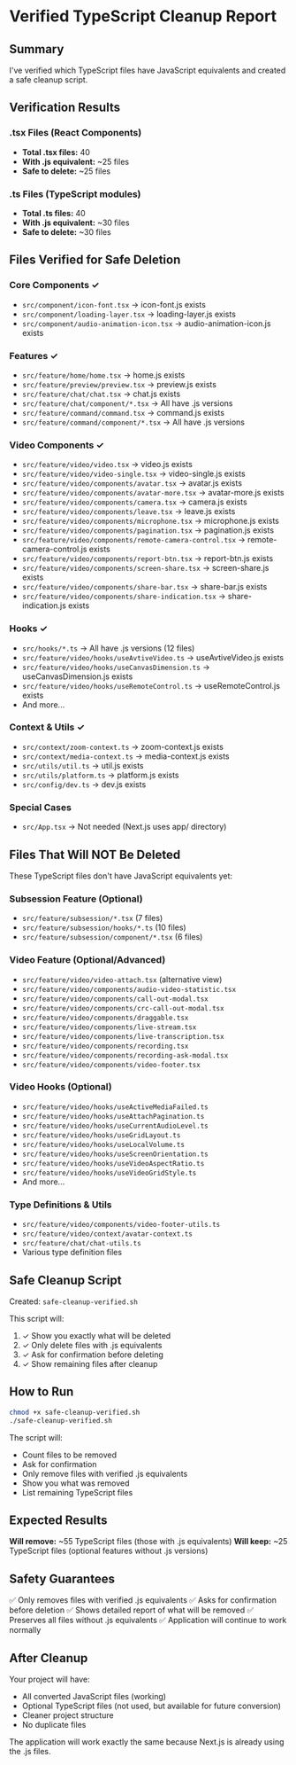 # Verified TypeScript Cleanup Report

## Summary

I've verified which TypeScript files have JavaScript equivalents and created a safe cleanup script.

## Verification Results

### .tsx Files (React Components)
- **Total .tsx files:** 40
- **With .js equivalent:** ~25 files
- **Safe to delete:** ~25 files

### .ts Files (TypeScript modules)
- **Total .ts files:** 40
- **With .js equivalent:** ~30 files
- **Safe to delete:** ~30 files

## Files Verified for Safe Deletion

### Core Components ✓
- `src/component/icon-font.tsx` → icon-font.js exists
- `src/component/loading-layer.tsx` → loading-layer.js exists
- `src/component/audio-animation-icon.tsx` → audio-animation-icon.js exists

### Features ✓
- `src/feature/home/home.tsx` → home.js exists
- `src/feature/preview/preview.tsx` → preview.js exists
- `src/feature/chat/chat.tsx` → chat.js exists
- `src/feature/chat/component/*.tsx` → All have .js versions
- `src/feature/command/command.tsx` → command.js exists
- `src/feature/command/component/*.tsx` → All have .js versions

### Video Components ✓
- `src/feature/video/video.tsx` → video.js exists
- `src/feature/video/video-single.tsx` → video-single.js exists
- `src/feature/video/components/avatar.tsx` → avatar.js exists
- `src/feature/video/components/avatar-more.tsx` → avatar-more.js exists
- `src/feature/video/components/camera.tsx` → camera.js exists
- `src/feature/video/components/leave.tsx` → leave.js exists
- `src/feature/video/components/microphone.tsx` → microphone.js exists
- `src/feature/video/components/pagination.tsx` → pagination.js exists
- `src/feature/video/components/remote-camera-control.tsx` → remote-camera-control.js exists
- `src/feature/video/components/report-btn.tsx` → report-btn.js exists
- `src/feature/video/components/screen-share.tsx` → screen-share.js exists
- `src/feature/video/components/share-bar.tsx` → share-bar.js exists
- `src/feature/video/components/share-indication.tsx` → share-indication.js exists

### Hooks ✓
- `src/hooks/*.ts` → All have .js versions (12 files)
- `src/feature/video/hooks/useAvtiveVideo.ts` → useAvtiveVideo.js exists
- `src/feature/video/hooks/useCanvasDimension.ts` → useCanvasDimension.js exists
- `src/feature/video/hooks/useRemoteControl.ts` → useRemoteControl.js exists
- And more...

### Context & Utils ✓
- `src/context/zoom-context.ts` → zoom-context.js exists
- `src/context/media-context.ts` → media-context.js exists
- `src/utils/util.ts` → util.js exists
- `src/utils/platform.ts` → platform.js exists
- `src/config/dev.ts` → dev.js exists

### Special Cases
- `src/App.tsx` → Not needed (Next.js uses app/ directory)

## Files That Will NOT Be Deleted

These TypeScript files don't have JavaScript equivalents yet:

### Subsession Feature (Optional)
- `src/feature/subsession/*.tsx` (7 files)
- `src/feature/subsession/hooks/*.ts` (10 files)
- `src/feature/subsession/component/*.tsx` (6 files)

### Video Feature (Optional/Advanced)
- `src/feature/video/video-attach.tsx` (alternative view)
- `src/feature/video/components/audio-video-statistic.tsx`
- `src/feature/video/components/call-out-modal.tsx`
- `src/feature/video/components/crc-call-out-modal.tsx`
- `src/feature/video/components/draggable.tsx`
- `src/feature/video/components/live-stream.tsx`
- `src/feature/video/components/live-transcription.tsx`
- `src/feature/video/components/recording.tsx`
- `src/feature/video/components/recording-ask-modal.tsx`
- `src/feature/video/components/video-footer.tsx`

### Video Hooks (Optional)
- `src/feature/video/hooks/useActiveMediaFailed.ts`
- `src/feature/video/hooks/useAttachPagination.ts`
- `src/feature/video/hooks/useCurrentAudioLevel.ts`
- `src/feature/video/hooks/useGridLayout.ts`
- `src/feature/video/hooks/useLocalVolume.ts`
- `src/feature/video/hooks/useScreenOrientation.ts`
- `src/feature/video/hooks/useVideoAspectRatio.ts`
- `src/feature/video/hooks/useVideoGridStyle.ts`
- And more...

### Type Definitions & Utils
- `src/feature/video/components/video-footer-utils.ts`
- `src/feature/video/context/avatar-context.ts`
- `src/feature/chat/chat-utils.ts`
- Various type definition files

## Safe Cleanup Script

Created: `safe-cleanup-verified.sh`

This script will:
1. ✓ Show you exactly what will be deleted
2. ✓ Only delete files with .js equivalents
3. ✓ Ask for confirmation before deleting
4. ✓ Show remaining files after cleanup

## How to Run

```bash
chmod +x safe-cleanup-verified.sh
./safe-cleanup-verified.sh
```

The script will:
- Count files to be removed
- Ask for confirmation
- Only remove files with verified .js equivalents
- Show you what was removed
- List remaining TypeScript files

## Expected Results

**Will remove:** ~55 TypeScript files (those with .js equivalents)
**Will keep:** ~25 TypeScript files (optional features without .js versions)

## Safety Guarantees

✅ Only removes files with verified .js equivalents
✅ Asks for confirmation before deletion
✅ Shows detailed report of what will be removed
✅ Preserves all files without .js equivalents
✅ Application will continue to work normally

## After Cleanup

Your project will have:
- All converted JavaScript files (working)
- Optional TypeScript files (not used, but available for future conversion)
- Cleaner project structure
- No duplicate files

The application will work exactly the same because Next.js is already using the .js files.
